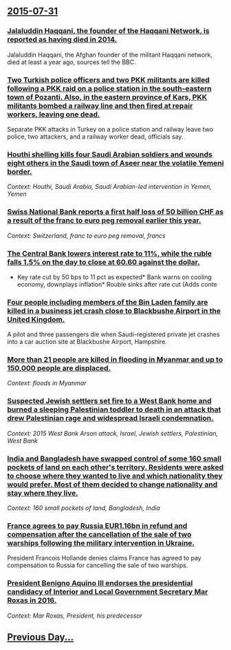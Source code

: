 ## [2015-07-31](/news/2015/07/31/index.md)

### [Jalaluddin Haqqani, the founder of the Haqqani Network, is reported as having died in 2014. ](/news/2015/07/31/jalaluddin-haqqani-the-founder-of-the-haqqani-network-is-reported-as-having-died-in-2014.md)
Jalaluddin Haqqani, the Afghan founder of the militant Haqqani network, died at least a year ago, sources tell the BBC.

### [Two Turkish police officers and two PKK militants are killed following a PKK raid on a police station in the south-eastern town of Pozanti. Also, in the eastern province of Kars, PKK militants bombed a railway line and then fired at repair workers, leaving one dead. ](/news/2015/07/31/two-turkish-police-officers-and-two-pkk-militants-are-killed-following-a-pkk-raid-on-a-police-station-in-the-south-eastern-town-of-pozanta.md)
Separate PKK attacks in Turkey on a police station and railway leave two police, two attackers, and a railway worker dead, officials say.

### [Houthi shelling kills four Saudi Arabian soldiers and wounds eight others in the Saudi town of Aseer near the volatile Yemeni border. ](/news/2015/07/31/houthi-shelling-kills-four-saudi-arabian-soldiers-and-wounds-eight-others-in-the-saudi-town-of-aseer-near-the-volatile-yemeni-border.md)
_Context: Houthi, Saudi Arabia, Saudi Arabian-led intervention in Yemen, Yemen_

### [Swiss National Bank reports a first half loss of 50 billion CHF as a result of the franc to euro peg removal earlier this year. ](/news/2015/07/31/swiss-national-bank-reports-a-first-half-loss-of-50-billion-chf-as-a-result-of-the-franc-to-euro-peg-removal-earlier-this-year.md)
_Context: Switzerland, franc to euro peg removal, francs_

### [The Central Bank lowers interest rate to 11%, while the ruble falls 1.5% on the day to close at 60.60 against the dollar. ](/news/2015/07/31/the-central-bank-lowers-interest-rate-to-11-while-the-ruble-falls-1-5-on-the-day-to-close-at-60-60-against-the-dollar.md)
* Key rate cut by 50 bps to 11 pct as expected* Bank warns on cooling economy, downplays inflation* Rouble sinks after rate cut (Adds conte

### [Four people including members of the Bin Laden family are killed in a business jet crash close to Blackbushe Airport in the United Kingdom. ](/news/2015/07/31/four-people-including-members-of-the-bin-laden-family-are-killed-in-a-business-jet-crash-close-to-blackbushe-airport-in-the-united-kingdom.md)
A pilot and three passengers die when Saudi-registered private jet crashes into a car auction site at Blackbushe Airport, Hampshire.

### [ More than 21 people are killed in flooding in Myanmar and up to 150,000 people are displaced.](/news/2015/07/31/more-than-21-people-are-killed-in-flooding-in-myanmar-and-up-to-150-000-people-are-displaced.md)
_Context: floods in Myanmar_

### [ Suspected Jewish settlers set fire to a West Bank home and burned a sleeping Palestinian toddler to death in an attack that drew Palestinian rage and widespread Israeli condemnation. ](/news/2015/07/31/suspected-jewish-settlers-set-fire-to-a-west-bank-home-and-burned-a-sleeping-palestinian-toddler-to-death-in-an-attack-that-drew-palestinia.md)
_Context: 2015 West Bank Arson attack, Israel, Jewish settlers, Palestinian, West Bank_

### [India and Bangladesh have swapped control of some 160 small pockets of land on each other's territory. Residents were asked to choose where they wanted to live and which nationality they would prefer. Most of them decided to change nationality and stay where they live. ](/news/2015/07/31/india-and-bangladesh-have-swapped-control-of-some-160-small-pockets-of-land-on-each-other-s-territory-residents-were-asked-to-choose-where.md)
_Context: 160 small pockets of land, Bangladesh, India_

### [France agrees to pay Russia EUR1.16bn in refund and compensation after the cancellation of the sale of two warships following the military intervention in Ukraine. ](/news/2015/07/31/france-agrees-to-pay-russia-a-1-16bn-in-refund-and-compensation-after-the-cancellation-of-the-sale-of-two-warships-following-the-military-i.md)
President Francois Hollande denies claims France has agreed to pay compensation to Russia for cancelling the sale of two warships.

### [President Benigno Aquino III endorses the presidential candidacy of Interior and Local Government Secretary Mar Roxas in 2016. ](/news/2015/07/31/president-benigno-aquino-iii-endorses-the-presidential-candidacy-of-interior-and-local-government-secretary-mar-roxas-in-2016.md)
_Context: Mar Roxas, President, his predecessor_

## [Previous Day...](/news/2015/07/30/index.md)

